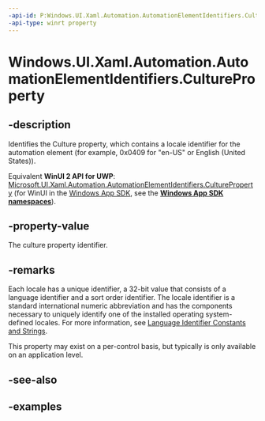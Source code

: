 ```yaml
---
-api-id: P:Windows.UI.Xaml.Automation.AutomationElementIdentifiers.CultureProperty
-api-type: winrt property
---
```


<!-- Property syntax.
public AutomationProperty CultureProperty { get; }
-->

# Windows.UI.Xaml.Automation.AutomationElementIdentifiers.CultureProperty

## -description
Identifies the Culture property, which contains a locale identifier for the automation element (for example, 0x0409 for "en-US" or English (United States)).  

Equivalent **WinUI 2 API for UWP**: [Microsoft.UI.Xaml.Automation.AutomationElementIdentifiers.CultureProperty](/windows/winui/api/microsoft.ui.xaml.automation.automationelementidentifiers.cultureproperty) (for WinUI in the [Windows App SDK](/windows/apps/windows-app-sdk/), see the **[Windows App SDK namespaces](/windows/windows-app-sdk/api/winrt/)**).

## -property-value
The culture property identifier.  

## -remarks
Each locale has a unique identifier, a 32-bit value that consists of a language identifier and a sort order identifier. The locale identifier is a standard international numeric abbreviation and has the components necessary to uniquely identify one of the installed operating system-defined locales. For more information, see [Language Identifier Constants and Strings](/windows/desktop/Intl/language-identifier-constants-and-strings).  

This property may exist on a per-control basis, but typically is only available on an application level.

## -see-also

## -examples

